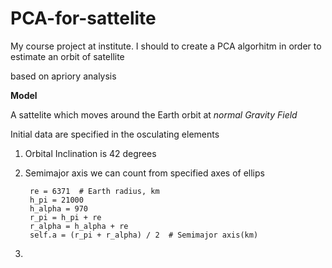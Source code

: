 # PCA-for-sattelite
My course project at institute. I should to create a PCA algorhitm in order to estimate an orbit of satellite

based on apriory analysis

__Model__

A sattelite which moves around the Earth orbit at _normal Gravity Field_ 

Initial data are specified in the osculating elements

1. Orbital Inclination is 42 degrees

2. Semimajor axis we can count from specified axes of ellips 

        re = 6371  # Earth radius, km
        h_pi = 21000
        h_alpha = 970
        r_pi = h_pi + re
        r_alpha = h_alpha + re
        self.a = (r_pi + r_alpha) / 2  # Semimajor axis(km)
        
3.

